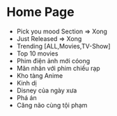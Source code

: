 # Home Page

- Pick you mood Section => Xong
- Just Released => Xong
- Trending [ALL,Movies,TV-Show]
- Top 10 movies
- Phim điện ảnh mới cóong
- Mãn nhãn với phim chiếu rạp
- Kho tàng Anime
- Kinh dị
- Disney của ngày xưa
- Phá án
- Căng não cùng tội phạm
